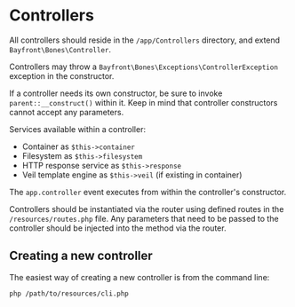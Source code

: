 # Controllers

All controllers should reside in the `/app/Controllers` directory, and extend `Bayfront\Bones\Controller`.

Controllers may throw a `Bayfront\Bones\Exceptions\ControllerException` exception in the constructor.

If a controller needs its own constructor, be sure to invoke `parent::__construct()` within it. Keep in mind that controller constructors cannot accept any parameters.

Services available within a controller:

- Container as `$this->container`
- Filesystem as `$this->filesystem`
- HTTP response service as `$this->response`
- Veil template engine as `$this->veil` (if existing in container)

The `app.controller` event executes from within the controller's constructor.

Controllers should be instantiated via the router using defined routes in the `/resources/routes.php` file. Any parameters that need to be passed to the controller should be injected into the method via the router.

## Creating a new controller

The easiest way of creating a new controller is from the command line:

```
php /path/to/resources/cli.php
```